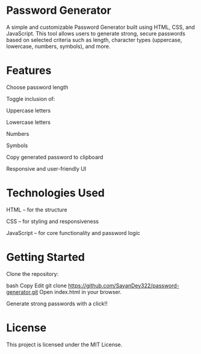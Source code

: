 # Password Generator
A simple and customizable Password Generator built using HTML, CSS, and JavaScript. This tool allows users to generate strong, secure passwords based on selected criteria such as length, character types (uppercase, lowercase, numbers, symbols), and more.

# Features
Choose password length

Toggle inclusion of:

Uppercase letters

Lowercase letters

Numbers

Symbols

Copy generated password to clipboard

Responsive and user-friendly UI

# Technologies Used
HTML – for the structure

CSS – for styling and responsiveness

JavaScript – for core functionality and password logic

# Getting Started
Clone the repository:

bash
Copy
Edit
git clone https://github.com/SayanDey322/password-generator.git
Open index.html in your browser.

Generate strong passwords with a click!!

# License
This project is licensed under the MIT License.
